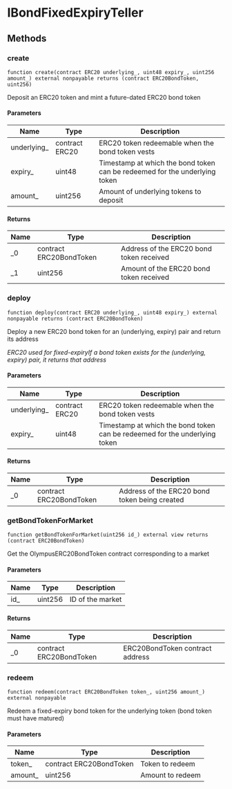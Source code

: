 # IBondFixedExpiryTeller









## Methods

### create

```solidity
function create(contract ERC20 underlying_, uint48 expiry_, uint256 amount_) external nonpayable returns (contract ERC20BondToken, uint256)
```

Deposit an ERC20 token and mint a future-dated ERC20 bond token



#### Parameters

| Name | Type | Description |
|---|---|---|
| underlying_ | contract ERC20 | ERC20 token redeemable when the bond token vests |
| expiry_ | uint48 | Timestamp at which the bond token can be redeemed for the underlying token |
| amount_ | uint256 | Amount of underlying tokens to deposit |

#### Returns

| Name | Type | Description |
|---|---|---|
| _0 | contract ERC20BondToken | Address of the ERC20 bond token received |
| _1 | uint256 | Amount of the ERC20 bond token received |

### deploy

```solidity
function deploy(contract ERC20 underlying_, uint48 expiry_) external nonpayable returns (contract ERC20BondToken)
```

Deploy a new ERC20 bond token for an (underlying, expiry) pair and return its address

*ERC20 used for fixed-expiryIf a bond token exists for the (underlying, expiry) pair, it returns that address*

#### Parameters

| Name | Type | Description |
|---|---|---|
| underlying_ | contract ERC20 | ERC20 token redeemable when the bond token vests |
| expiry_ | uint48 | Timestamp at which the bond token can be redeemed for the underlying token |

#### Returns

| Name | Type | Description |
|---|---|---|
| _0 | contract ERC20BondToken | Address of the ERC20 bond token being created |

### getBondTokenForMarket

```solidity
function getBondTokenForMarket(uint256 id_) external view returns (contract ERC20BondToken)
```

Get the OlympusERC20BondToken contract corresponding to a market



#### Parameters

| Name | Type | Description |
|---|---|---|
| id_ | uint256 | ID of the market |

#### Returns

| Name | Type | Description |
|---|---|---|
| _0 | contract ERC20BondToken | ERC20BondToken contract address |

### redeem

```solidity
function redeem(contract ERC20BondToken token_, uint256 amount_) external nonpayable
```

Redeem a fixed-expiry bond token for the underlying token (bond token must have matured)



#### Parameters

| Name | Type | Description |
|---|---|---|
| token_ | contract ERC20BondToken | Token to redeem |
| amount_ | uint256 | Amount to redeem |




